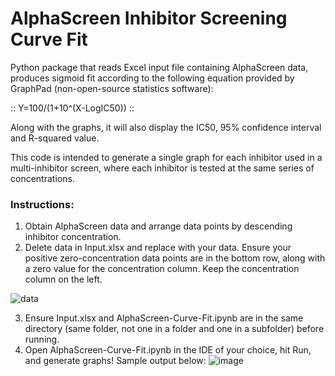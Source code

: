 # AlphaScreen Inhibitor Screening Curve Fit
Python package that reads Excel input file containing AlphaScreen data, produces sigmoid fit according to the following equation provided by GraphPad (non-open-source statistics software): 

:: Y=100/(1+10^(X-LogIC50)) ::

Along with the graphs, it will also display the IC50, 95% confidence interval and R-squared value.

This code is intended to generate a single graph for each inhibitor used in a multi-inhibitor screen, where each inhibitor is tested at the same series of concentrations.

### Instructions:
1. Obtain AlphaScreen data and arrange data points by descending inhibitor concentration. 
2. Delete data in Input.xlsx and replace with your data. Ensure your positive zero-concentration data points are in the bottom row, along with a zero value for the concentration column. Keep the concentration column on the left.

![data](https://user-images.githubusercontent.com/49679286/138839301-d829ed8b-5167-4d40-89c1-7c4be3bd94b2.PNG)

3. Ensure Input.xlsx and AlphaScreen-Curve-Fit.ipynb are in the same directory (same folder, not one in a folder and one in a subfolder) before running.
4. Open AlphaScreen-Curve-Fit.ipynb in the IDE of your choice, hit Run, and generate graphs! Sample output below:
![image](https://user-images.githubusercontent.com/49679286/138866438-0db2b57a-4ac3-4567-80dd-1f8e8acca066.png)
